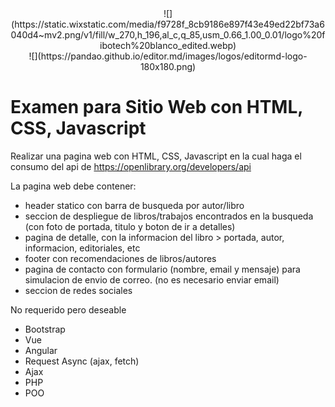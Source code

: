 <center> ![](https://static.wixstatic.com/media/f9728f_8cb9186e897f43e49ed22bf73a6040d4~mv2.png/v1/fill/w_270,h_196,al_c,q_85,usm_0.66_1.00_0.01/logo%20fibotech%20blanco_edited.webp)</center>

<center>![](https://pandao.github.io/editor.md/images/logos/editormd-logo-180x180.png)</center>

# Examen para Sitio Web con HTML, CSS, Javascript

Realizar una pagina web con HTML, CSS, Javascript en la cual haga el consumo del api de https://openlibrary.org/developers/api

La pagina web debe contener:

* header statico con barra de busqueda por autor/libro
* seccion de despliegue de libros/trabajos encontrados en la busqueda (con foto de portada, titulo y boton de ir a detalles)
* pagina de detalle, con la informacion del libro > portada, autor, informacion, editoriales, etc
* footer con recomendaciones de libros/autores
* pagina de contacto con formulario (nombre, email y mensaje) para simulacion de envio de correo. (no es necesario enviar email)
* seccion de redes sociales


No requerido pero deseable
* Bootstrap
* Vue
* Angular
* Request Async (ajax, fetch)
* Ajax
* PHP 
* POO
